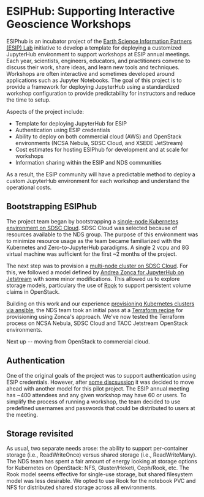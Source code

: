 # ESIPHub: Supporting Interactive Geoscience Workshops

ESIPhub is an incubator project of the [Earth Science Information Partners (ESIP) Lab](http://www.esipfed.org/esip-lab) initiative to develop a template for deploying a customized JupyterHub environment to support workshops at ESIP annual meetings.  Each year, scientists, engineers, educators, and practitioners convene to discuss their work, share ideas, and learn new tools and techniques. Workshops are often interactive and sometimes developed around applications such as Jupyter Notebooks. The goal of this project is to provide a framework for deploying JupyterHub using a standardized workshop configuration to provide predictability for instructors and reduce the time to setup.

Aspects of the project include:
* Template for deploying JupyterHub for ESIP
* Authentication using ESIP credentials
* Ability to deploy on both commercial cloud (AWS) and OpenStack environments (NCSA Nebula, SDSC Cloud, and XSEDE JetStream)
* Cost estimates for hosting ESIPhub for development and at scale for workshops
* Information sharing within the ESIP and NDS communities

As a result, the ESIP community will have a predictable method to deploy a custom JupyterHub environment for each workshop and understand the operational costs.

## Bootstrapping ESIPhub

The project team began by bootstrapping a [single-node Kubernetes environment on SDSC Cloud](docs/sdsc-bootstrap.md).  SDSC Cloud was selected because of resources available to the NDS group. The purpose of this environment was to minimize resource usage as the team became familiarized with the Kubernetes and Zero-to-JupyterHub paradigms. A single 2 vcpu and 8G virtual machine was sufficient for the first ~2 months of the project.

The next step was to provision a [multi-node cluster on SDSC Cloud](docs/sdsc-zonca.md). For this, we followed a model defined by [Andrea Zonca for JupyterHub on Jetstream](https://zonca.github.io/2017/12/scalable-jupyterhub-kubernetes-jetstream.html) with some minor modifications. This allowed us to explore storage models, particulary the use of [Rook](https://rook.io/docs/rook/master/) to support persistent volume claims in OpenStack.

Building on this work and our experience [provisioning Kubernetes clusters via ansible](https://github.com/nds-org/ndslabs-deploy-tools), the NDS team took an initial pass at a [Terraform recipe](https://github.com/nds-org/kubeadm-terraform) for provisioning using Zonca's approach. We've now tested the Terraform process on NCSA Nebula, SDSC Cloud and TACC Jetstream OpenStack environments.

Next up -- moving from OpenStack to commercial cloud.

## Authentication
One of the original goals of the project was to support authentication using ESIP credentials.  However, after [some discsussion](https://github.com/nds-org/esiphub/issues/4) it was decided to move ahead with another model for this pilot project.  The ESIP annual meeting has ~400 attendees and any given workshop may have 60 or users. To simplify the process of running a workshop, the team decided to use predefined usernames and passwords that could be distributed to users at the meeting.

## Storage revisited
As usual, two separate needs arose: the ability to support per-container storage (i.e., ReadWriteOnce) versus shared storage (i.e., ReadWriteMany). The NDS team has spent a fair amount of energy looking at storage options for Kubernetes on OpenStack: NFS, Gluster/Heketi, Ceph/Rook, etc. The Rook model seems effective for single-use storage, but shared filesystem model was less desirable.  We opted to use Rook for the notebook PVC and NFS for distributed shared storage across all environments.


